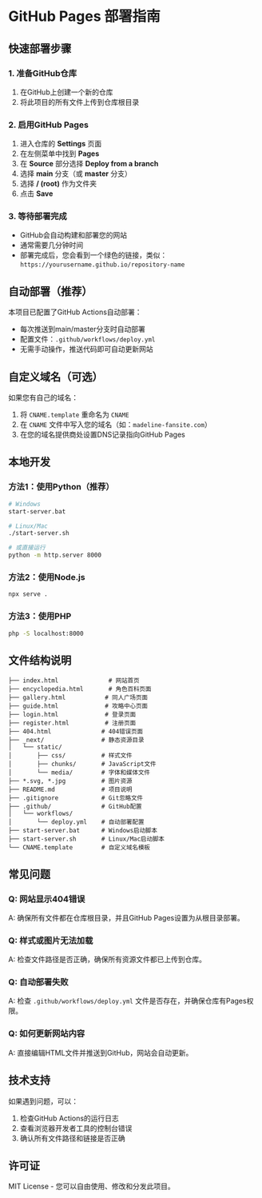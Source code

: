 # GitHub Pages 部署指南

## 快速部署步骤

### 1. 准备GitHub仓库

1. 在GitHub上创建一个新的仓库
2. 将此项目的所有文件上传到仓库根目录

### 2. 启用GitHub Pages

1. 进入仓库的 **Settings** 页面
2. 在左侧菜单中找到 **Pages**
3. 在 **Source** 部分选择 **Deploy from a branch**
4. 选择 **main** 分支（或 **master** 分支）
5. 选择 **/ (root)** 作为文件夹
6. 点击 **Save**

### 3. 等待部署完成

- GitHub会自动构建和部署您的网站
- 通常需要几分钟时间
- 部署完成后，您会看到一个绿色的链接，类似：`https://yourusername.github.io/repository-name`

## 自动部署（推荐）

本项目已配置了GitHub Actions自动部署：

- 每次推送到main/master分支时自动部署
- 配置文件：`.github/workflows/deploy.yml`
- 无需手动操作，推送代码即可自动更新网站

## 自定义域名（可选）

如果您有自己的域名：

1. 将 `CNAME.template` 重命名为 `CNAME`
2. 在 `CNAME` 文件中写入您的域名（如：`madeline-fansite.com`）
3. 在您的域名提供商处设置DNS记录指向GitHub Pages

## 本地开发

### 方法1：使用Python（推荐）
```bash
# Windows
start-server.bat

# Linux/Mac
./start-server.sh

# 或直接运行
python -m http.server 8000
```

### 方法2：使用Node.js
```bash
npx serve .
```

### 方法3：使用PHP
```bash
php -S localhost:8000
```

## 文件结构说明

```
├── index.html              # 网站首页
├── encyclopedia.html       # 角色百科页面
├── gallery.html           # 同人广场页面
├── guide.html             # 攻略中心页面
├── login.html             # 登录页面
├── register.html          # 注册页面
├── 404.html              # 404错误页面
├── _next/                # 静态资源目录
│   └── static/
│       ├── css/          # 样式文件
│       ├── chunks/       # JavaScript文件
│       └── media/        # 字体和媒体文件
├── *.svg, *.jpg          # 图片资源
├── README.md             # 项目说明
├── .gitignore            # Git忽略文件
├── .github/              # GitHub配置
│   └── workflows/
│       └── deploy.yml    # 自动部署配置
├── start-server.bat      # Windows启动脚本
├── start-server.sh       # Linux/Mac启动脚本
└── CNAME.template        # 自定义域名模板
```

## 常见问题

### Q: 网站显示404错误
A: 确保所有文件都在仓库根目录，并且GitHub Pages设置为从根目录部署。

### Q: 样式或图片无法加载
A: 检查文件路径是否正确，确保所有资源文件都已上传到仓库。

### Q: 自动部署失败
A: 检查 `.github/workflows/deploy.yml` 文件是否存在，并确保仓库有Pages权限。

### Q: 如何更新网站内容
A: 直接编辑HTML文件并推送到GitHub，网站会自动更新。

## 技术支持

如果遇到问题，可以：
1. 检查GitHub Actions的运行日志
2. 查看浏览器开发者工具的控制台错误
3. 确认所有文件路径和链接是否正确

## 许可证

MIT License - 您可以自由使用、修改和分发此项目。